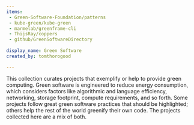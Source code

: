 ```yaml
---
items:
 - Green-Software-Foundation/patterns
 - kube-green/kube-green
 - marmelab/greenframe-cli
 - ThijsRay/coppers
 - github/GreenSoftwareDirectory
 
display_name: Green Software
created_by: tomthorogood

---
```


This collection curates projects that exemplify or help to provide green computing.
Green software is engineered to reduce energy consumption, which considers factors like algorithmic and language efficiency, networking, storage footprint, compute requirements, and so forth. 
Some projects follow great green software practices that should be highlighted; others help the rest of the world greenify their own code. The projects collected here are a mix of both.
